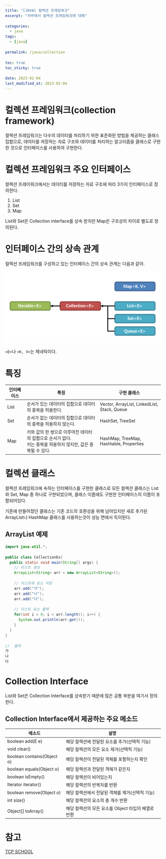 ```yaml
---
title: "[JAVA] 컬렉션 프레임워크"
excerpt: "자바에서 컬렉션 프레임워크에 대해"

categories:
  - java
tags:
  - [java]

permalink: /java/collection

toc: true
toc_sticky: true

date: 2023-02-04
last_modified_at: 2023-02-04
---
```


# 컬렉션 프레임워크(collection framework)

컬렉션 프레임워크는 다수의 데이터를 처리하기 위한 표준화된 방법을 제공하는 클래스 집합으로, 데이터를 저장하는 자료 구조와 데이터를 처리하는 알고리즘을 클래스로 구현한 것으로 인터페이스를 사용하여 구현한다.

# 컬렉션 프레임워크 주요 인터페이스

컬렉션 프레이워크에서는 데이터를 저장하는 자료 구조에 따라 3가지 인터페이스로 정의한다.
 1. List
 2. Set
 3. Map

List와 Set은 Collection interface를 상속 받지만 Map은 구조상의 차이로 별도로 정의된다.

# 인터페이스 간의 상속 관계

컬렉션 프레임워크를 구성하고 있는 인터페이스 간의 상속 관계는 다음과 같아.

![Alt text](../../assets/images/posts_img/Java/2023-02-04-2.png)

`<E>`나 `<K, V>`는 제네릭이다.

# 특징

|인터페이스|특징|구현 클래스|
|---|---|---|
|List|순서가 있는 데이터의 집합으로 데이터의 중복을 허용한다.|Vector, ArrayList, LinkedList, Stack, Queue|
|Set|순서가 없는 데이터의 집합으로 데이터의 중복을 허용하지 않는다.|HashSet, TreeSet|
|Map|키와 값의 한 쌍으로 이루어진 데이터의 집합으로 순서가 없다. <br> 키는 중복을 허용하지 않지만, 값은 중복될 수 있다.|HashMap, TreeMap, Hashtable, Properties|

# 컬렉션 클래스

컬렉션 프레임워크에 속하는 인터페이스를 구현한 클래스로 모든 컬렉션 클래스는 List와 Set, Map 중 하나로 구현되었으며, 클래스 이름에도 구현한 인터페이스의 이름이 포함되어있다.

기존에 만들어졌던 클래스는 기존 코드의 호환성을 위해 남아있지만 새로 추가된 ArrayList나 HashMap 클래스를 사용하는것이 성능 면에서 득이된다.

## ArrayList 예제

```java
import java.util.*;

public class CollectionEx{
  public static void main(String[] args) {
    // 리스트 생성
    ArrayList<String> arr = new ArrayList<String>();

    // 리스트에 요소 저장
    arr.add("가");
    arr.add("나");
    arr.add("다");

    // 리스트 요소 출력
    for(int i = 0; i < arr.length(); i++) {
      System.out.println(arr.get());
    }
  }
}

//  출력
가
나
다
```

# Collection Interface

List와 Set은 Collection Interface를 상속받기 때문에 많은 공통 부분을 여기서 정의한다. 

## Collection Interface에서 제공하는 주요 메소드

|메소드|설명|
|---|---|
|boolean add(E e)|해당 컬렉션에 전달된 요소를 추가(선택적 기능)|
|void clear()|해당 컬렉션의 모든 요소 제거(선택적 기능)|
|boolean contains(Object o)|해당 컬렉션이 전달된 객체를 포함하는지 확인|
|boolean equals(Object o)|해당 컬렉션과 전달된 객체가 같은지|
|boolean isEmpty()|해당 컬렉션이 비어있는지|
|Iterator<E> iterator()|해당 컬렉션의 반복자를 반환|
|boolean remove(Object o)|해당 컬렉션에서 전달된 객체를 제거(선택적 기능)|
|int size()|해당 컬렉션의 요소의 총 개수 반환|
|Object[] toArray()|해당 컬렉션의 모든 요소를 Object 타입의 배열로 반환|

# 참고

[TCP SCHOOL](http://www.tcpschool.com/java/java_collectionFramework_concept)
